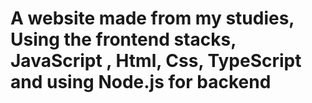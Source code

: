 # A website made from my studies, Using the frontend stacks, JavaScript , Html, Css, TypeScript and using Node.js for backend
 
